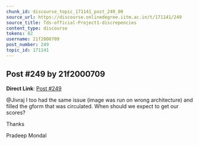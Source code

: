```yaml
---
chunk_id: discourse_topic_171141_post_249_00
source_url: https://discourse.onlinedegree.iitm.ac.in/t/171141/249
source_title: Tds-official-Project1-discrepencies
content_type: discourse
tokens: 82
username: 21f2000709
post_number: 249
topic_id: 171141
---
```


## Post #249 by 21f2000709

**Direct Link**: [Post #249](https://discourse.onlinedegree.iitm.ac.in/t/171141/249)

@Jivraj I too had the same issue (image was run on wrong architecture) and filled the gform that was circulated. When should we expect to get our scores?

Thanks

Pradeep Mondal
